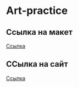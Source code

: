 # Art-practice

## Ссылка на макет
<a href="https://www.google.com" target="_blank"> Cсылка </a>

## ССылка на сайт
<a href="https://www.google.com" target="_blank"> Cсылка </a>
